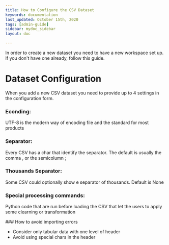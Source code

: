 ```yaml
---
title: How to Configure the CSV Dataset
keywords: documentation
last_updated: October 15th, 2020
tags: [admin-guide]
sidebar: mydoc_sidebar
layout: doc

---
```


In order to create a new dataset you need to have a new workspace set up. If you don't have one already, follow this guide.

# Dataset Configuration

When you add a new CSV dataset you need to provide up to 4 settings in the configuration form.

### Econding:
UTF-8 is the modern way of encoding file and the standard for most products

### Separator:
Every CSV has a char that identify the separator. The default is usually the comma , or the semicolumn ; 

### Thousands Separator:
Some CSV could optionally show e separator of thousands. Default is None

### Special processing commands:
Python code that are run before loading the CSV that let the users to apply some clearning or transformation

### How to avoid importing errors
- Consider only tabular data with one level of header
- Avoid using special chars in the header

